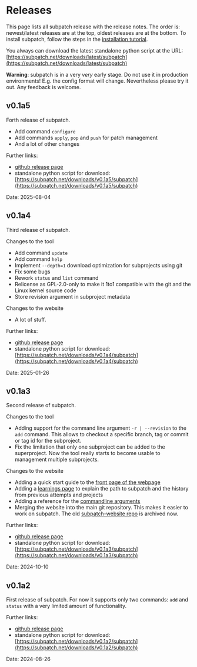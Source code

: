 # Releases

This page lists all subpatch release with the release notes. The order is:
newest/latest releases are at the top, oldest releases are at the bottom. To
install subpatch, follow the steps in the
[installation tutorial](../tut/installation.md).

You always can download the latest standalone python script at the URL:
[https://subpatch.net/downloads/latest/subpatch](https://subpatch.net/downloads/latest/subpatch)

**Warning**: subpatch is in a very *very* early stage. Do not use it in
production environments! E.g. the config format will change. Nevertheless
please try it out. Any feedback is welcome.


## v0.1a5

Forth release of subpatch.

* Add command `configure`
* Add commands `apply`, `pop` and `push` for patch management
* And a lot of other changes

Further links:

* [github release page](https://github.com/lengfeld/subpatch/releases/tag/v0.1a5)
* standalone python script for download:
  [https://subpatch.net/downloads/v0.1a5/subpatch](https://subpatch.net/downloads/v0.1a5/subpatch)

Date: 2025-08-04


## v0.1a4

Third release of subpatch.

Changes to the tool

* Add command `update`
* Add command `help`
* Implement `--depth=1` download optimization for subprojects using git
* Fix some bugs
* Rework `status` and `list` command
* Relicense as GPL-2.0-only to make it 1to1 compatible with the git and the
  Linux kernel source code
* Store revision argument in subproject metadata

Changes to the website

* A lot of stuff.

Further links:

* [github release page](https://github.com/lengfeld/subpatch/releases/tag/v0.1a4)
* standalone python script for download:
  [https://subpatch.net/downloads/v0.1a4/subpatch](https://subpatch.net/downloads/v0.1a4/subpatch)

Date: 2025-01-26


## v0.1a3

Second release of subpatch.

Changes to the tool

* Adding support for the command line argument `-r | --revision` to the `add`
  command. This allows to checkout a specific branch, tag or commit or tag id
  for the subproject.
* Fix the limitation that only one subproject can be added to the superproject.
  Now the tool really starts to become usable to management multiple subprojects.

Changes to the website

* Adding a quick start guide to the [front page of the webpage](../index.md)
* Adding a [learnings page](../exp/learnings.md) to explain the path
  to subpatch and the history from previous attempts and projects
* Adding a reference for the [commandline arguments](command-line.md)
* Merging the website into the main git repository. This makes it easier to
  work on subpatch. The old
  [subpatch-website repo](https://github.com/lengfeld/subpatch-website) is archived
  now.

Further links:

* [github release page](https://github.com/lengfeld/subpatch/releases/tag/v0.1a3)
* standalone python script for download:
  [https://subpatch.net/downloads/v0.1a3/subpatch](https://subpatch.net/downloads/v0.1a3/subpatch)

Date: 2024-10-10


## v0.1a2

First release of subpatch. For now it supports only two commands: `add` and
`status` with a very limited amount of functionality.

Further links:

* [github release page](https://github.com/lengfeld/subpatch/releases/tag/v0.1a2)
* standalone python script for download:
  [https://subpatch.net/downloads/v0.1a2/subpatch](https://subpatch.net/downloads/v0.1a2/subpatch)

Date: 2024-08-26
